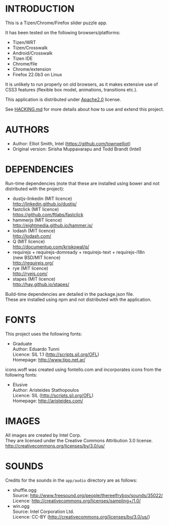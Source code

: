 # INTRODUCTION
This is a Tizen/Chrome/Firefox slider puzzle app.

It has been tested on the following browsers/platforms:
* Tizen/WRT
* Tizen/Crosswalk
* Android/Crosswalk
* Tizen IDE
* Chrome/file
* Chrome/extension
* Firefox 22.0b3 on Linux

It is unlikely to run properly on old browsers, as it makes extensive
use of CSS3 features (flexible box model, animations, transitions etc.).

This application is distributed under [Apache2.0](http://www.apache.org/licenses/LICENSE-2.0.html) license.

See [HACKING.md](https://github.com/01org/webapps-slider-puzzle/blob/master/HACKING.md) for more details about how to use and extend this project.

# AUTHORS
* Author: Elliot Smith, Intel (https://github.com/townxelliot)
* Original version: Sirisha Muppavarapu and Todd Brandt (Intel)

# DEPENDENCIES
Run-time dependencies (note that these are installed using bower and not distributed with the project):

* dustjs-linkedin (MIT licence)<br/>
  http://linkedin.github.io/dustjs/
* fastclick (MIT licence)<br/>
  https://github.com/ftlabs/fastclick
* hammerjs (MIT licence)<br/>
  http://eightmedia.github.io/hammer.js/
* lodash (MIT licence)<br/>
  http://lodash.com/
* Q (MIT licence)<br/>
  http://documentup.com/kriskowal/q/
* requirejs + requirejs-domready + requirejs-text + requirejs-i18n<br/>
  (new BSD/MIT licence)<br/>
  http://requirejs.org/
* rye (MIT licence)<br/>
  http://ryejs.com/
* stapes (MIT licence)<br/>
  http://hay.github.io/stapes/

Build-time dependencies are detailed in the package.json file.<br/>
These are installed using npm and not distributed with the application.

# FONTS
This project uses the following fonts:

* Graduate<br/>
Author: Eduardo Tunni<br/>
Licence: SIL 1.1 (http://scripts.sil.org/OFL)<br/>
Homepage: http://www.tipo.net.ar/

icons.woff was created using fontello.com and incorporates icons from
the following fonts:

* Elusive<br/>
Author: Aristeides Stathopoulos<br/>
Licence: SIL (http://scripts.sil.org/OFL)<br/>
Homepage: http://aristeides.com/

# IMAGES
All images are created by Intel Corp.<br/>
They are licensed under the Creative Commons Attribution 3.0 license.<br/>
http://creativecommons.org/licenses/by/3.0/us/

# SOUNDS
Credits for the sounds in the `app/audio` directory are as follows:

* shuffle.ogg<br/>
  Source: http://www.freesound.org/people/thereelfryboy/sounds/35022/<br/>
  Licence: http://creativecommons.org/licenses/sampling+/1.0/
* win.ogg<br/>
  Source: Intel Corporation Ltd.<br/>
  Licence: CC-BY (http://creativecommons.org/licenses/by/3.0/us/)
